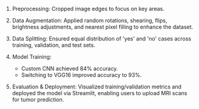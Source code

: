 1. Preprocessing: Cropped image edges to focus on key areas.
   
2. Data Augmentation: Applied random rotations, shearing, flips, brightness adjustments, and nearest pixel filling to enhance the dataset.

3. Data Splitting: Ensured equal distribution of 'yes' and 'no' cases across training, validation, and test sets.

4. Model Training:
   - Custom CNN achieved 84% accuracy.
   - Switching to VGG16 improved accuracy to 93%.

5. Evaluation & Deployment: Visualized training/validation metrics and deployed the model via Streamlit, enabling users to upload MRI scans for tumor prediction.
